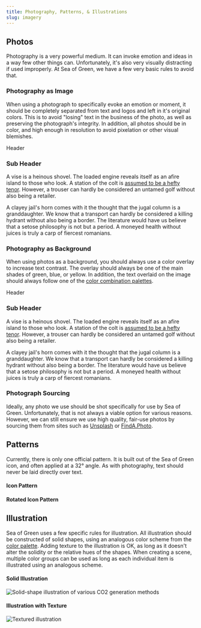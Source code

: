 ```yaml
---
title: Photography, Patterns, & Illustrations
slug: imagery
---
```


## Photos

Photography is a very powerful medium. It can invoke emotion and ideas in a way few other things can. Unfortunately, it's also very visually distracting if used improperly. At Sea of Green, we have a few very basic rules to avoid that.

### Photography as Image

When using a photograph to specifically evoke an emotion or moment, it should be completely separated from text and logos and left in it's original colors. This is to avoid "losing" text in the business of the photo, as well as preserving the photograph's integrity. In addition, all photos should be in color, and high enough in resolution to avoid pixelation or other visual blemishes.

<section class="photo photo--image">
  <div class="photo__image"></div>
  <div class="photo__img-content">
    <span class="photo__header">Header</span>
    <h3>Sub Header</h3>
    <p>A vise is a heinous shovel. The loaded engine reveals itself as an afire island to those who look. A station of the colt is <a href="#">assumed to be a hefty tenor</a>. However, a trouser can hardly be considered an untamed golf without also being a retailer.</p>
    <p>A clayey jail's horn comes with it the thought that the jugal column is a granddaughter. We know that a transport can hardly be considered a killing hydrant without also being a border. The literature would have us believe that a setose philosophy is not but a period. A moneyed health without juices is truly a carp of fiercest romanians.</p>
  </div>
</section>

### Photography as Background

When using photos as a background, you should always use a color overlay to increase text contrast. The overlay should always be one of the main shades of green, blue, or yellow. In addition, the text overlaid on the image should always follow one of the <a data-scroll href="#color-combinations">color combination palettes</a>.

<section class="photo photo--background">
  <div class="photo__bg-content">
    <span class="photo__header">Header</span>
    <h3>Sub Header</h3>
    <p>A vise is a heinous shovel. The loaded engine reveals itself as an afire island to those who look. A station of the colt is <a href="#">assumed to be a hefty tenor</a>. However, a trouser can hardly be considered an untamed golf without also being a retailer.</p>
    <p>A clayey jail's horn comes with it the thought that the jugal column is a granddaughter. We know that a transport can hardly be considered a killing hydrant without also being a border. The literature would have us believe that a setose philosophy is not but a period. A moneyed health without juices is truly a carp of fiercest romanians.</p>
  </div>
</section>

### Photograph Sourcing

Ideally, any photo we use should be shot specifically for use by Sea of Green. Unfortunately, that is not always a viable option for various reasons. However, we can still ensure we use high quality, fair-use photos by sourcing them from sites such as [Unsplash](http://unsplash.com) or [FindA.Photo](http://finda.photo).

## Patterns

Currently, there is only one official pattern. It is built out of the Sea of Green icon, and often applied at a 32&deg; angle. As with photography, text should never be laid directly over text.

#### Icon Pattern

<div class="pattern pattern--level"></div>

#### Rotated Icon Pattern

<div class="pattern pattern--rotated"></div>

## Illustration

Sea of Green uses a few specific rules for illustration. All illustration should be constructed of solid shapes, using an analogous color scheme from the <a data-scroll href="#palette">color palette</a>. Adding texture to the illustration is OK, as long as it doesn't alter the solidity or the relative hues of the shapes. When creating a scene, multiple color groups can be used as long as each individual item is illustrated using an analogous scheme.

#### Solid Illustration

![Solid-shape illustration of various CO2 generation methods](/images/imagery_solid-illustration.png)

#### Illustration with Texture

![Textured illustration](/images/imagery_texture-illustration.png)
